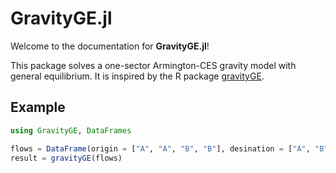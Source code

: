 # GravityGE.jl

Welcome to the documentation for **GravityGE.jl**!

This package solves a one-sector Armington-CES gravity model with general equilibrium. It is inspired by the R package [gravityGE](https://cran.r-project.org/package=gravityGE).

## Example

```julia
using GravityGE, DataFrames

flows = DataFrame(origin = ["A", "A", "B", "B"], desination = ["A", "B", "A", "B"], values = [10.0, 5.0, 6.0, 4.0])
result = gravityGE(flows)
```